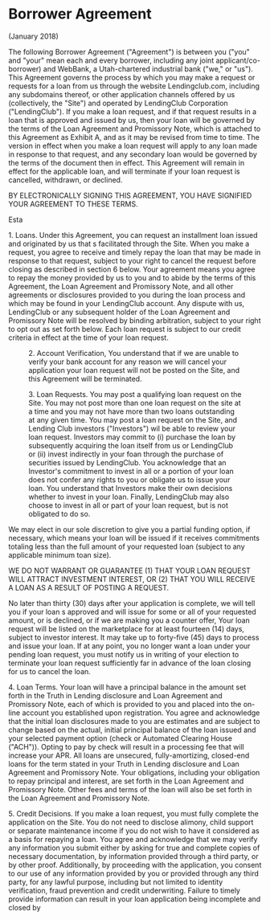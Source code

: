 <!-- PageHeader="This is a copy of an authoritative document" -->
<!-- PageHeader="LoanID: 8730" -->
<!-- PageHeader="Date Signed: 10/16/2018" -->


# Borrower Agreement

(January 2018)

The following Borrower Agreement ("Agreement") is between you ("you" and "your" mean each and every borrower, including any joint
applicant/co-borrower) and WebBank, a Utah-chartered industrial bank ("we," or "us"). This Agreement governs the process by which you
may make a request or requests for a loan from us through the website Lendingclub.com, including any subdomains thereof, or other
application channels offered by us (collectively, the "Site") and operated by LendingClub Corporation ("LendingClub"). If you make a loan
request, and if that request results in a loan that is approved and issued by us, then your loan will be governed by the terms of the Loan
Agreement and Promissory Note, which is attached to this Agreement as Exhibit A, and as it may be revised from time to time. The version
in effect when you make a loan request will apply to any loan made in response to that request, and any secondary loan would be governed
by the terms of the document then in effect. This Agreement will remain in effect for the applicable loan, and will terminate if your loan request
is cancelled, withdrawn, or declined.

BY ELECTRONICALLY SIGNING THIS AGREEMENT, YOU HAVE SIGNIFIED YOUR AGREEMENT TO THESE TERMS.

Esta

1\. Loans. Under this Agreement, you can request an installment loan issued and originated by us that s facilitated through the Site. When
you make a request, you agree to receive and timely repay the loan that may be made in response to that request, subject to your right to
cancel the request before closing as described in section 6 below. Your agreement means you agree to repay the money provided by us to
you and to abide by the terms of this Agreement, the Loan Agreement and Promissory Note, and all other agreements or disclosures
provided to you during the loan process and which may be found in your LendingClub account. Any dispute with us, LendingClub or any
subsequent holder of the Loan Agreement and Promissory Note will be resolved by binding arbitration, subject to your right to opt out as set
forth below. Each loan request is subject to our credit criteria in effect at the time of your loan request.


<figure>

2\. Account Verification, You understand that if we are unable to verify your bank account for any reason we will cancel your application
your loan request will not be posted on the Site, and this Agreement will be terminated.

3\. Loan Requests. You may post a qualifying loan request on the Site. You may not post more than one loan request on the site at a time
and you may not have more than two loans outstanding at any given time. You may post a loan request on the Site, and Lending Club
investors ("Investors") wil be able to review your loan request. Investors may commit to (i) purchase the loan by subsequently acquiring the
loan itself from us or LendingClub or (ii) invest indirectly in your foan through the purchase of securities issued by LendingClub. You
acknowledge that an Investor's commitment to invest in all or a portion of your loan does not confer any rights to you or obligate us to issue
your loan. You understand that Investors make their own decisions whether to invest in your loan. Finally, LendingClub may also choose to
invest in all or part of your loan request, but is not obligated to do so.

</figure>


We may elect in our sole discretion to give you a partial funding option, if necessary, which means your loan will be issued if it receives
commitments totaling less than the full amount of your requested loan (subject to any applicable minimum toan size).

WE DO NOT WARRANT OR GUARANTEE (1) THAT YOUR LOAN REQUEST WILL ATTRACT INVESTMENT INTEREST, OR (2) THAT
YOU WILL RECEIVE A LOAN AS A RESULT OF POSTING A REQUEST.

No later than thirty (30) days after your application is complete, we will tell you if your loan s approved and will issue for some or all of your
requested amount, or is declined, or if we are making you a counter offer, Your loan request will be listed on the marketplace for at least
fourteen (14) days, subject to investor interest. It may take up to forty-five (45) days to process and issue your loan. If at any point, you no
longer want a loan under your pending loan request, you must notify us in writing of your election to terminate your loan request sufficiently
far in advance of the loan closing for us to cancel the loan.

4\. Loan Terms. Your loan will have a principal balance in the amount set forth in the Truth in Lending disclosure and Loan Agreement and
Promissory Note, each of which is provided to you and placed into the on-line account you established upon registration. You agree and
acknowledge that the initial loan disclosures made to you are estimates and are subject to change based on the actual, initial principal
balance of the loan issued and your selected payment option (check or Automated Clearing House ("ACH")). Opting to pay by check will
result in a processing fee that will increase your APR. All loans are unsecured, fully-amortizing, closed-end loans for the term stated
in your Truth in Lending disclosure and Loan Agreement and Promissory Note. Your obligations, including your obligation to repay principal
and interest, are set forth in the Loan Agreement and Promissory Note. Other fees and terms of the loan will also be set forth in the Loan
Agreement and Promissory Note.

5\. Credit Decisions. If you make a loan request, you must fully complete the application on the Site. You do not need to disclose alimony,
child support or separate maintenance income if you do not wish to have it considered as a basis for repaying a loan. You agree and
acknowledge that we may verify any information you submit either by asking for true and complete copies of necessary documentation, by
information provided through a third party, or by other proof. Additionally, by proceeding with the application, you consent to our use of any
information provided by you or provided through any third party, for any lawful purpose, including but not limited to identity verification, fraud
prevention and credit underwriting. Failure to timely provide information can result in your loan application being incomplete and closed by

<!-- PageFooter="The authoritative document is maintained by LendingClub Corporation and this copy was created Oct 17 2018 01:53:29" -->
<!-- PageBreak -->

